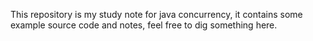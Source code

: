 This repository is my study note for java concurrency, it contains some example source code and notes, feel free to dig something here.

